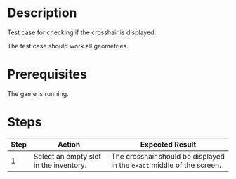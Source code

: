 # Description
Test case for checking if the crosshair is displayed.

The test case should work all geometries.

# Prerequisites
The game is running. 

# Steps
| Step | Action | Expected Result |
| -------- | -------- | -------- |
| 1 | Select an empty slot in the inventory. | The crosshair should be displayed in the `exact` middle of the screen. |
